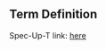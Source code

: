 ## Term Definition

Spec-Up-T link: <a href='https://weboftrust.github.io/WOT-terms/docs/glossary/LEI'>here</a>
